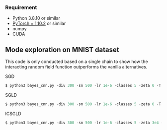 

### Requirement

* Python 3.8.10 or similar
* [PyTorch = 1.10.2](https://pytorch.org/) or similar
* numpy
* CUDA


## Mode exploration on MNIST dataset

This code is only conducted based on a single chain to show how the interacting random field function outperforms the vanilla alternatives.

SGD
```python
$ python3 bayes_cnn.py -div 300 -sn 500 -lr 1e-6 -classes 5 -zeta 0 -T 0
```

SGLD
```python
$ python3 bayes_cnn.py -div 300 -sn 500 -lr 1e-6 -classes 5 -zeta 0 -T 0.1
```

ICSGLD
```python
$ python3 bayes_cnn.py -div 300 -sn 500 -lr 1e-6 -classes 5 -zeta 3e4 -T 0.1
```
